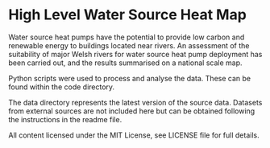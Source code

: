 # High Level Water Source Heat Map

Water source heat pumps have the potential to provide low carbon and renewable energy to buildings located near rivers. An assessment of the suitability of major Welsh rivers for water source heat pump deployment has been carried out, and the results summarised on a national scale map.

Python scripts were used to process and analyse the data. These can be found within the code directory.

The data directory represents the latest version of the source data. Datasets from external sources are not included here but can be obtained following the instructions in the readme file.

All content licensed under the MIT License, see LICENSE file for full details.
